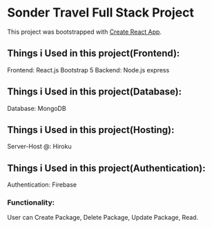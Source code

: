 # Sonder Travel Full Stack Project

This project was bootstrapped with [Create React App](https://sonder-travel.netlify.app/).

## Things i Used in this project(Frontend):

Frontend: 
React.js
Bootstrap 5
Backend:
Node.js
express

## Things i Used in this project(Database):

Database:
MongoDB

## Things i Used in this project(Hosting):
Server-Host @:
Hiroku

## Things i Used in this project(Authentication):
Authentication:
Firebase

### Functionality:

User can Create Package, Delete Package, Update Package, Read.



